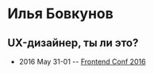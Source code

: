 # Илья Бовкунов

## UX-дизайнер, ты ли это?
- 2016 May 31-01 -- [Frontend Conf 2016](https://www.youtube.com/watch?v=uBKBuQOLYCM)    
